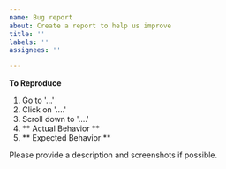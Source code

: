 ```yaml
---
name: Bug report
about: Create a report to help us improve
title: ''
labels: ''
assignees: ''

---
```


**To Reproduce**
1. Go to '...'
2. Click on '....'
3. Scroll down to '....'
4. ** Actual Behavior **
5. ** Expected Behavior **

Please provide a description and screenshots if possible.

